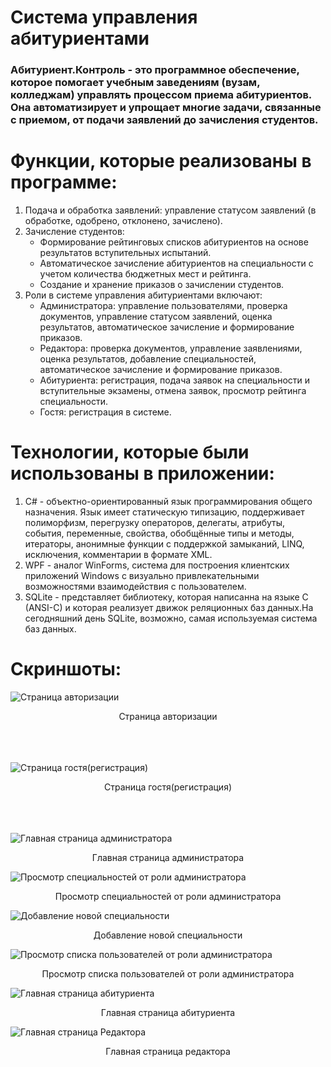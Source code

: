 # Система управления абитуриентами
### Абитуриент.Контроль - это программное обеспечение, которое помогает учебным заведениям (вузам, колледжам) управлять процессом приема абитуриентов. Она автоматизирует и упрощает многие задачи, связанные с приемом, от подачи заявлений до зачисления студентов.

# Функции, которые реализованы в программе:
1. Подача и обработка заявлений: управление статусом заявлений (в обработке, одобрено, отклонено, зачислено).
2. Зачисление студентов:
   -  Формирование рейтинговых списков абитуриентов на основе результатов вступительных испытаний.
   - Автоматическое зачисление абитуриентов на специальности с учетом количества бюджетных мест и рейтинга.
   - Создание и хранение приказов о зачислении студентов.
3. Роли в системе управления абитуриентами включают:
   - Администратора: управление пользователями, проверка документов, управление статусом заявлений, оценка результатов, автоматическое зачисление и формирование приказов.
   - Редактора: проверка документов, управление заявлениями, оценка результатов, добавление специальностей, автоматическое зачисление и формирование приказов.
   - Абитуриента: регистрация, подача заявок на специальности и вступительные экзамены, отмена заявок, просмотр рейтинга специальности.
   - Гостя: регистрация в системе.

# Технологии, которые были использованы в приложении:
1. C# - объектно-ориентированный язык программирования общего назначения. Язык имеет статическую типизацию, поддерживает полиморфизм, перегрузку операторов, делегаты, атрибуты, события, переменные, свойства, обобщённые типы и методы, итераторы, анонимные функции с поддержкой замыканий, LINQ, исключения, комментарии в формате XML.
2. WPF - аналог WinForms, система для построения клиентских приложений Windows с визуально привлекательными возможностями взаимодействия с пользователем.
3. SQLite - представляет библиотеку, которая написанна на языке C (ANSI-C) и которая реализует движок реляционных баз данных.На сегодняшний день SQLite, возможно, самая используемая система баз данных.

# Скриншоты:

![Страница авторизации](https://github.com/axxcel/StudentControl/blob/main/screens/1.jpg)
<div align="center" width="785">Страница авторизации</div>
</br> </br> </br>

![Страница гостя(регистрация)](https://github.com/axxcel/StudentControl/blob/main/screens/1.jpg?raw=true)
<div align="center">Страница гостя(регистрация)</div>
</br> </br> </br>

![Главная страница администратора](https://github.com/axxcel/StudentControl/blob/main/screens/4.jpg?raw=true)
<div align="center">Главная страница администратора</div>

![Просмотр специальностей от роли администратора](https://github.com/axxcel/StudentControl/blob/main/screens/3.jpg?raw=true)
<div align="center">Просмотр специальностей от роли администратора</div>

![Добавление новой специальности](https://github.com/axxcel/StudentControl/blob/main/screens/7.jpg?raw=true)
<div align="center">Добавление новой специальности</div>

![Просмотр списка пользователей от роли администратора](https://github.com/axxcel/StudentControl/blob/main/screens/2.jpg?raw=true)
<div align="center">Просмотр списка пользователей от роли администратора</div>

![Главная страница абитуриента](https://github.com/axxcel/StudentControl/blob/main/screens/5.jpg?raw=true)
<div align="center">Главная страница абитуриента</div>

![Главная страница Редактора](https://github.com/axxcel/StudentControl/blob/main/screens/6.jpg?raw=true)
<div align="center">Главная страница редактора</div>

